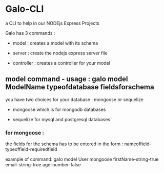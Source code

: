 # Galo-CLI

a CLI to help in our NODEjs Express Projects 

Galo has 3 commands :

* model : creates a model with its schema 

* server : create the nodejs express server file 

* controller : creates a controller for your model



## model command - usage : galo model ModelName typeofdatabase fieldsforschema

you have two choices for your database : mongoose or sequelize

- mongoose which is for mongodb databases

- sequelize for mysql and postgresql databases


### for mongoose : 

the fields for the schema has to be entered in the form : nameoffield-typeoffield-requiredfield

example of command: galo model User mongoose firstName-string-true email-string-true age-number-false
